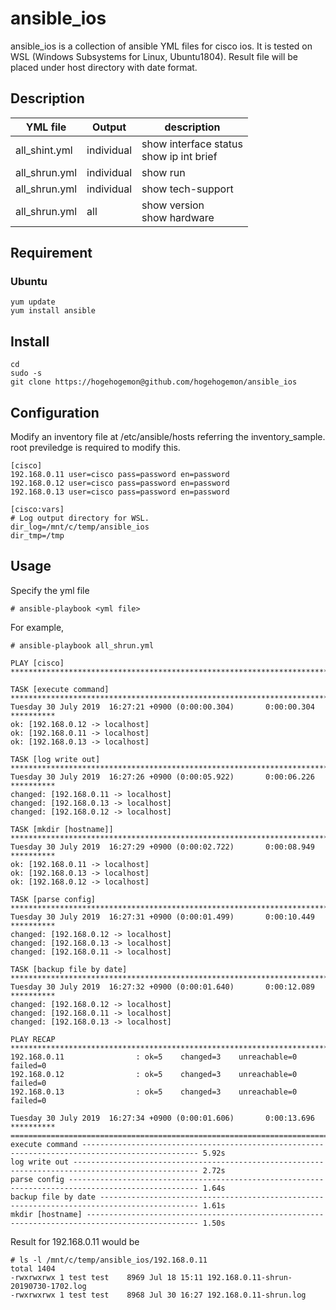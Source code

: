 ansible_ios
====

ansible_ios is a collection of ansible YML files for cisco ios. It is tested on WSL (Windows Subsystems for Linux, Ubuntu1804). Result file will be placed under host directory with date format.

## Description

| YML file      | Output     | description    |
----------------|------------|-----------------
| all_shint.yml | individual | show interface status<br>show ip int brief | 
| all_shrun.yml | individual | show run |
| all_shrun.yml | individual | show tech-support |
| all_shrun.yml | all        | show version<br>show hardware |

## Requirement
### Ubuntu
    
    yum update
    yum install ansible
   
## Install

    cd
    sudo -s
    git clone https://hogehogemon@github.com/hogehogemon/ansible_ios
    
## Configuration
Modify an inventory file at /etc/ansible/hosts referring the inventory_sample. root previledge is required to modify this.

    [cisco]
    192.168.0.11 user=cisco pass=password en=password
    192.168.0.12 user=cisco pass=password en=password
    192.168.0.13 user=cisco pass=password en=password

    [cisco:vars]
    # Log output directory for WSL.
    dir_log=/mnt/c/temp/ansible_ios
    dir_tmp=/tmp
    
## Usage
Specify the yml file
    
    # ansible-playbook <yml file>
    
For example,    
    
    # ansible-playbook all_shrun.yml
   
    PLAY [cisco] **********************************************************************************************************
    
    TASK [execute command] ************************************************************************************************
    Tuesday 30 July 2019  16:27:21 +0900 (0:00:00.304)       0:00:00.304 **********
    ok: [192.168.0.12 -> localhost]
    ok: [192.168.0.11 -> localhost]
    ok: [192.168.0.13 -> localhost]
    
    TASK [log write out] **************************************************************************************************
    Tuesday 30 July 2019  16:27:26 +0900 (0:00:05.922)       0:00:06.226 **********
    changed: [192.168.0.11 -> localhost]
    changed: [192.168.0.13 -> localhost]
    changed: [192.168.0.12 -> localhost]
    
    TASK [mkdir [hostname]] ***********************************************************************************************
    Tuesday 30 July 2019  16:27:29 +0900 (0:00:02.722)       0:00:08.949 **********
    ok: [192.168.0.11 -> localhost]
    ok: [192.168.0.13 -> localhost]
    ok: [192.168.0.12 -> localhost]
    
    TASK [parse config] ***************************************************************************************************
    Tuesday 30 July 2019  16:27:31 +0900 (0:00:01.499)       0:00:10.449 **********
    changed: [192.168.0.12 -> localhost]
    changed: [192.168.0.13 -> localhost]
    changed: [192.168.0.11 -> localhost]
    
    TASK [backup file by date] ********************************************************************************************
    Tuesday 30 July 2019  16:27:32 +0900 (0:00:01.640)       0:00:12.089 **********
    changed: [192.168.0.12 -> localhost]
    changed: [192.168.0.11 -> localhost]
    changed: [192.168.0.13 -> localhost]
    
    PLAY RECAP ************************************************************************************************************
    192.168.0.11                : ok=5    changed=3    unreachable=0    failed=0
    192.168.0.12                : ok=5    changed=3    unreachable=0    failed=0
    192.168.0.13                : ok=5    changed=3    unreachable=0    failed=0
    
    Tuesday 30 July 2019  16:27:34 +0900 (0:00:01.606)       0:00:13.696 **********
    ===============================================================================
    execute command ------------------------------------------------------------------------------------------------ 5.92s
    log write out -------------------------------------------------------------------------------------------------- 2.72s
    parse config --------------------------------------------------------------------------------------------------- 1.64s
    backup file by date -------------------------------------------------------------------------------------------- 1.61s
    mkdir [hostname] ----------------------------------------------------------------------------------------------- 1.50s
    
Result for 192.168.0.11 would be 

    # ls -l /mnt/c/temp/ansible_ios/192.168.0.11
    total 1404
    -rwxrwxrwx 1 test test    8969 Jul 18 15:11 192.168.0.11-shrun-20190730-1702.log
    -rwxrwxrwx 1 test test    8968 Jul 30 16:27 192.168.0.11-shrun.log
